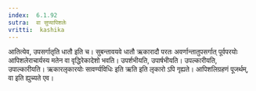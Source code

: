 ```yaml
---
index:  6.1.92
sutra:  वा सुप्यापिशलेः
vritti:  kashika 
---
```


आतित्येव, उपसर्गातृति धातौ इति च। सुबन्तावयवे धातौ ऋकारादौ परतः अवर्णान्तातुपसर्गात् पूर्वपरयोः आपिशलेराचार्यस्य मतेन वा वृद्धिरेकादेशो भवति। उपर्शभीयति, उपार्षभीयति। उपल्कारीयति, उपाल्कारीयति। ऋकारलृकारयोः सावर्ण्यविधिः इति ऋति इति लृकारो ऽपि गृह्यते। आपिशलिग्रहणं पूजर्थम्, वा इति ह्युच्यते एव।

